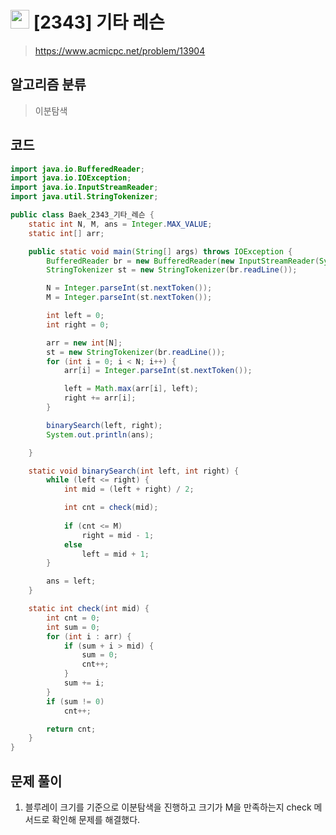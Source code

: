 # <img src="https://d2gd6pc034wcta.cloudfront.net/tier/10.svg" width="30"> [2343] 기타 레슨
> https://www.acmicpc.net/problem/13904
## 알고리즘 분류
> 이분탐색

## 코드
```java
import java.io.BufferedReader;
import java.io.IOException;
import java.io.InputStreamReader;
import java.util.StringTokenizer;

public class Baek_2343_기타_레슨 {
	static int N, M, ans = Integer.MAX_VALUE;
	static int[] arr;

	public static void main(String[] args) throws IOException {
		BufferedReader br = new BufferedReader(new InputStreamReader(System.in));
		StringTokenizer st = new StringTokenizer(br.readLine());

		N = Integer.parseInt(st.nextToken());
		M = Integer.parseInt(st.nextToken());

		int left = 0;
		int right = 0;

		arr = new int[N];
		st = new StringTokenizer(br.readLine());
		for (int i = 0; i < N; i++) {
			arr[i] = Integer.parseInt(st.nextToken());

			left = Math.max(arr[i], left);
			right += arr[i];
		}

		binarySearch(left, right);
		System.out.println(ans);

	}

	static void binarySearch(int left, int right) {
		while (left <= right) {
			int mid = (left + right) / 2;

			int cnt = check(mid);
			
			if (cnt <= M)
				right = mid - 1;
			else
				left = mid + 1;
		}

		ans = left;
	}

	static int check(int mid) {
		int cnt = 0;
		int sum = 0;
		for (int i : arr) {
			if (sum + i > mid) {
				sum = 0;
				cnt++;
			}
			sum += i;
		}
		if (sum != 0)
			cnt++;

		return cnt;
	}
}
```

## 문제 풀이
1. 블루레이 크기를 기준으로 이분탐색을 진행하고 크기가 M을 만족하는지 check 메서드로 확인해 문제를 해결했다.
